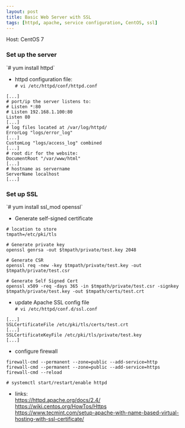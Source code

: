 ```yaml
---
layout: post
title: Basic Web Server with SSL
tags: [httpd, apache, service configuration, CentOS, ssl]
---
```


Host: CentOS 7<br>

<H3>Set up the server</H3>
`# yum install httpd`<br>

- httpd configuration file:<br>
`# vi /etc/httpd/conf/httpd.conf`<br>

```
[...]
# port/ip the server listens to:
# Listen *:80
# Listen 192.168.1.100:80
Listen 80
[...]
# log files located at /var/log/httpd/
ErrorLog "logs/error_log"
[...]
CustomLog "logs/access_log" combined
[...]
# root dir for the website:
DocumentRoot "/var/www/html"
[...]
# hostname as servername
ServerName localhost
[...]
```

<H3>Set up SSL</H3>
`# yum install ssl_mod openssl`<br>

- Generate self-signed certificate<br>

```
# location to store
tmpath=/etc/pki/tls

# Generate private key 
openssl genrsa -out $tmpath/private/test.key 2048 

# Generate CSR 
openssl req -new -key $tmpath/private/test.key -out $tmpath/private/test.csr

# Generate Self Signed Cert
openssl x509 -req -days 365 -in $tmpath/private/test.csr -signkey $tmpath/private/test.key -out $tmpath/certs/test.crt
```

- update Apache SSL config file<br>
`# vi /etc/httpd/conf.d/ssl.conf`<br>

```
[...]
SSLCertificateFile /etc/pki/tls/certs/test.crt
[...]
SSLCertificateKeyFile /etc/pki/tls/private/test.key
[...]
```

- configure firewall<br>

```
firewall-cmd --permanent --zone=public --add-service=http
firewall-cmd --permanent --zone=public --add-service=https
firewall-cmd --reload
```

`# systemctl start/restart/enable httpd`

- links:<br>
https://httpd.apache.org/docs/2.4/<br>
https://wiki.centos.org/HowTos/Https<br>
https://www.tecmint.com/setup-apache-with-name-based-virtual-hosting-with-ssl-certificate/

